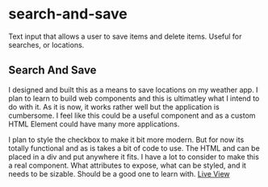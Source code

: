 # search-and-save
Text input that allows a user to save items and delete items. Useful for searches,  or locations.

## Search And Save

I designed and built this as a means to save locations on my weather app. I plan to learn to build web components and this is ultimatley 
what I intend to do with it. As it is now, it works rather well but the application is cumbersome.  I feel like this could be a useful component
and as a custom HTML Element could have many more applications.

I plan to style the checkbox to make it  bit more modern. But for now its totally functional and as is takes a bit of code to use. The HTML and can be placed in a div and put anywhere it fits. I have a lot to consider to make this a real component. What attributes to expose, what can be styled, and it needs to be sizable. Should be a good one to learn with.
[Live View](https://ddcroft73.github.io/search-and-save/)